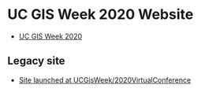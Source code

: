 # UC GIS Week 2020 Website

- [UC GIS Week 2020](https://ucgis.github.io/uc-gis-week-2020/)

## Legacy site
- [Site launched at UCGisWeek/2020VirtualConference](https://github.com/UCGisWeek/2020VirtualConference)
